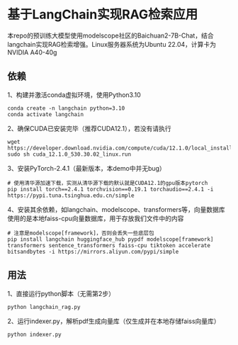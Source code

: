 # 基于LangChain实现RAG检索应用

本repo的预训练大模型使用modelscope社区的Baichuan2-7B-Chat，结合langchain实现RAG检索增强。Linux服务器系统为Ubuntu 22.04，计算卡为NVIDIA A40-40g

## 依赖

1、构建并激活conda虚拟环境，使用Python3.10

```
conda create -n langchain python=3.10
conda activate langchain
```

2、确保CUDA已安装完毕（推荐CUDA12.1），若没有请执行

```
wget https://developer.download.nvidia.com/compute/cuda/12.1.0/local_installers/cuda_12.1.0_530.30.02_linux.run
sudo sh cuda_12.1.0_530.30.02_linux.run
```

3、安装PyTorch-2.4.1（最新版本，本demo中并无bug）

```
# 使用清华源加速下载，实测从清华源下载的默认就是CUDA12.1的gpu版本pytorch
pip install torch==2.4.1 torchvision==0.19.1 torchaudio==2.4.1 -i https://pypi.tuna.tsinghua.edu.cn/simple
```

4、安装其余依赖，如langchain、modelscope、transformers等，向量数据库使用的是本地faiss-cpu向量数据库，用于存放我们文件中的内容

```
# 注意是modelscope[framework]，否则会丢失一些底层包
pip install langchain huggingface_hub pypdf modelscope[framework] transformers sentence_transformers faiss-cpu tiktoken accelerate bitsandbytes -i https://mirrors.aliyun.com/pypi/simple
```

## 用法

1、直接运行python脚本（无需第2步）

```
python langchain_rag.py
```

2、运行indexer.py，解析pdf生成向量库（仅生成并在本地存储faiss向量库）

```
python indexer.py
```
